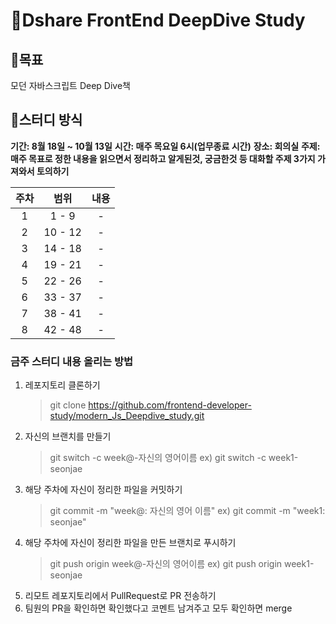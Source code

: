 # 🦎Dshare FrontEnd DeepDive Study

## 🏁목표

모던 자바스크립트 Deep Dive책

## 🔔스터디 방식

**기간: 8월 18일 ~ 10월 13일**
**시간: 매주 목요일 6시(업무종료 시간)**
**장소: 회의실**
**주제: 매주 목표로 정한 내용을 읽으면서 정리하고 알게된것, 궁금한것 등 대화할 주제 3가지 가져와서 토의하기**

| 주차 |  범위   | 내용 |
| :--: | :-----: | :--: |
|  1   |  1 - 9  |  -   |
|  2   | 10 - 12 |  -   |
|  3   | 14 - 18 |  -   |
|  4   | 19 - 21 |  -   |
|  5   | 22 - 26 |  -   |
|  6   | 33 - 37 |  -   |
|  7   | 38 - 41 |  -   |
|  8   | 42 - 48 |  -   |

### 금주 스터디 내용 올리는 방법

1. 레포지토리 클론하기
   > git clone https://github.com/frontend-developer-study/modern_Js_Deepdive_study.git
2. 자신의 브랜치를 만들기
   > git switch -c week@-자신의 영어이름
   > ex) git switch -c week1-seonjae
3. 해당 주차에 자신이 정리한 파일을 커밋하기
   > git commit -m "week@: 자신의 영어 이름"
   > ex) git commit -m "week1: seonjae"
4. 해당 주차에 자신이 정리한 파일을 만든 브랜치로 푸시하기
   > git push origin week@-자신의 영어이름
   > ex) git push origin week1-seonjae
5. 리모트 레포지토리에서 PullRequest로 PR 전송하기
6. 팀원의 PR을 확인하면 확인했다고 코멘트 남겨주고 모두 확인하면 merge
